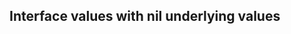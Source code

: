 ## Interface values with nil underlying values

```cs --region source --source-file ./main_package.cs
```